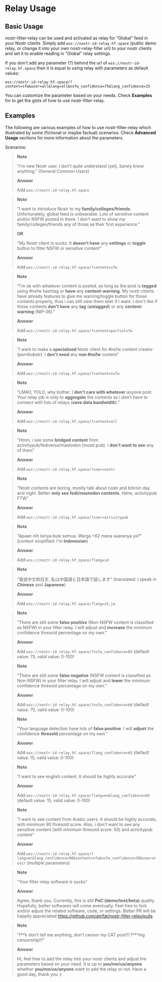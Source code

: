 # Relay Usage

## Basic Usage

nostr-filter-relay can be used and activated as relay for "Global" feed in your Nostr clients. Simply add `wss://nostr-id-relay.hf.space` (public demo relay, or change it into your own nostr-relay-filter url) to your nostr clients and set it to enable reading in "Global" relay settings.

If you don't add any parameter (?) behind the url of `wss://nostr-id-relay.hf.space` then it is equal to using relay with parameters as default values:

```
wss://nostr-id-relay.hf.space/?content=sfw&user=all&lang=all&nsfw_confidence=75&lang_confidence=15
```

You can customize the parameter based on your needs. Check **Examples** for to get the gists of how to use nostr-filter-relay.

## Examples

The following are various examples of how to use nostr-filter-relay which illustrated by some (fictional or maybe factual) scenarios. Check **Advanced Usage** sections for more information about the parameters.

Scenarios:

> **Note**
>
> "I'm new Nostr user. I don't quite understand (yet), barely know anything." (General Common Users)
>
> **Answer**
>
> Add `wss://nostr-id-relay.hf.space`

> **Note**
>
> "I want to introduce Nostr to my **family/colleges/friends**. Unfortunately, global feed is unbearable. Lots of sensitive content and/or NSFW posted in there. I don't want to show my family/colleges/friends any of those as their first experience."
>
> **OR**
>
> "My Nostr client is sucks. It **doesn't have** any **settings** or **toggle** button to filter NSFW or sensitive content"
>
> **Answer**
>
> Add `wss://nostr-id-relay.hf.space/?content=sfw`

> **Note**
>
> "I'm ok with whatever content is posted, as long as the post is **tagged** using #nsfw hashtag or **have** any **content-warning**. My nostr clients have already features to give me warning/toggle button for those contents properly, thus i can still view them later if i want. I don't like if those contents **don't have** any **tag** (**untagged**) or any **content-warning** (NIP-36)."
>
> **Answer**
>
> Add `wss://nostr-id-relay.hf.space/?content=partialsfw`

> **Note**
>
> "I want to make a **specialized** Nostr client for #nsfw content creator (pornhubstr). I **don't need** any **non #nsfw** content"
>
> **Answer**
>
> Add `wss://nostr-id-relay.hf.space/?content=nsfw`

> **Note**
>
> "LMAO, YOLO, why bother. I **don't care with whatever** anyone post. Your relay job is only to **aggregate** the contents so i don't have to connect with lots of relays (**save data bandwidth**)."
>
> **Answer**
>
> Add `wss://nostr-id-relay.hf.space/?content=all`

> **Note**
>
> "Hmm, i see some **bridged content** from activitypub/fediverse/mastodon (mostr.pub). I **don't want to see** any of them"
>
> **Answer**
>
> Add `wss://nostr-id-relay.hf.space/?user=nostr`

> **Note**
>
> "Nostr contents are boring, mostly talk about nostr and bitcoin day and night. Better **only see fedi/mastodon contents**. Hehe, activitypub FTW"
>
> **Answer**
>
> Add `wss://nostr-id-relay.hf.space/?user=activitypub`

> **Note**
>
> "Apaan nih isinya bule semua. Warga +62 mana suaranya ya?" (context simplified: I'm **Indonesian**)
>
> **Answer**
>
> Add `wss://nostr-id-relay.hf.space/?lang=id`

> **Note**
>
> "我说中文和日文, 私は中国語と日本語で話します" (translated: I speak in **Chinese** and **Japanese**)
>
> **Answer**
>
> Add `wss://nostr-id-relay.hf.space/?lang=zh,ja`

> **Note**
>
> "There are still some **false positive** (Non-NSFW content is classified as NSFW) in your filter relay. I will adjust and **increase** the minimum confidence thresold percentage on my own."
>
> **Answer**
>
> Add `wss://nostr-id-relay.hf.space/?nsfw_confidence=85` (default value: 75, valid value: 0-100)

> **Note**
>
> "There are still some **false negative** (NSFW content is classified as Non-NSFW) in your filter relay. I will adjust and **lower** the minimum confidence thresold percentage on my own."
>
> **Answer**
>
> Add `wss://nostr-id-relay.hf.space/?nsfw_confidence=60` (default value: 75, valid value: 0-100)

> **Note**
>
> "Your language detection have lots of **false positive**. I will **adjust** the confidence **thresold** percentage on my own."
>
> **Answer**
>
> Add `wss://nostr-id-relay.hf.space/?lang_confidence=65` (default value: 15, valid value: 0-100)

> **Note**
>
> "I want to see english content. It should be highly accurate"
>
> **Answer**
>
> Add `wss://nostr-id-relay.hf.space/?lang=en&lang_confidence=85` (default value: 15, valid value: 0-100)

> **Note**
>
> "I want to see content from Arabic users. It should be highly accurate, with minimum 90 thresold score. Also, i don't want to see any sensitive content (with minimum thresold score: 50) and activitypub content"
>
> **Answer**
>
> Add `wss://nostr-id-relay.hf.space/?lang=ar&lang_confidence=90&content=sfw&nsfw_confidence=50&user=nostr` (multiple parameters)

> **Note**
>
> "Your filter relay software is sucks"
>
> **Answer**
>
> Agree, thank you. Currently, this is still **PoC (demo/test/beta)** quality. Hopefully, better softwares will come eventually. Feel free to fork and/or adjust the related software, code, or settings. Better PR will be happily appreciated https://github.com/atrifat/nostr-filter-relay/pulls

> **Note**
>
> "f\*\*k don't tell me anything, don't censor my CAT post!!! f\*\*\*ing censorship!!!"
>
> **Answer**
>
> Hi, feel free to add the relay into your nostr clients and adjust the parameters based on your need. It is up to **you/me/us/anyone** whether **you/me/us/anyone** want to add the relay or not. Have a good day, thank you :)